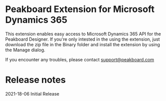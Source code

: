 # Peakboard Extension for Microsoft Dynamics 365
This extension enables easy access to Microsoft Dynamics 365 API for the Peakboard Designer.
If you're only intested in the using the extension, just download the zip file in the Binary
folder and install the extension by using the Manage dialog.

If you encounter any troubles, please contact support@peakboard.com

# Release notes
2021-18-06 Initial Release
